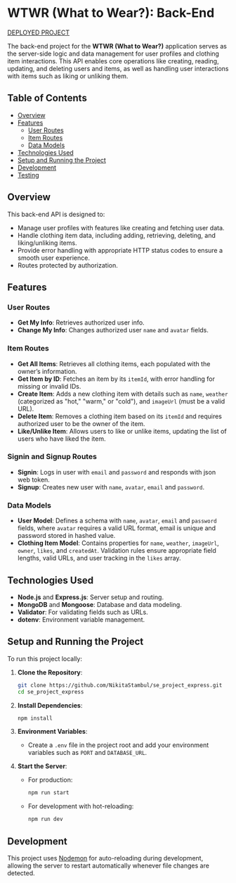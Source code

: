 # WTWR (What to Wear?): Back-End

[DEPLOYED PROJECT](https://wtwr.base.crabdance.com/)

The back-end project for the **WTWR (What to Wear?)** application serves as the server-side logic and data management for user profiles and clothing item interactions. This API enables core operations like creating, reading, updating, and deleting users and items, as well as handling user interactions with items such as liking or unliking them.

## Table of Contents
- [Overview](#overview)
- [Features](#features)
  - [User Routes](#user-routes)
  - [Item Routes](#item-routes)
  - [Data Models](#data-models)
- [Technologies Used](#technologies-used)
- [Setup and Running the Project](#setup-and-running-the-project)
- [Development](#development)
- [Testing](#testing)

## Overview

This back-end API is designed to:
- Manage user profiles with features like creating and fetching user data.
- Handle clothing item data, including adding, retrieving, deleting, and liking/unliking items.
- Provide error handling with appropriate HTTP status codes to ensure a smooth user experience.
- Routes protected by authorization.

## Features

### User Routes

- **Get My Info**: Retrieves authorized user info.
- **Change My Info**: Changes authorized user `name` and `avatar` fields.

### Item Routes

- **Get All Items**: Retrieves all clothing items, each populated with the owner’s information.
- **Get Item by ID**: Fetches an item by its `itemId`, with error handling for missing or invalid IDs.
- **Create Item**: Adds a new clothing item with details such as `name`, `weather` (categorized as "hot," "warm," or "cold"), and `imageUrl` (must be a valid URL).
- **Delete Item**: Removes a clothing item based on its `itemId` and requires authorized user to be the owner of the item.
- **Like/Unlike Item**: Allows users to like or unlike items, updating the list of users who have liked the item.

### Signin and Signup Routes

- **Signin**: Logs in user with `email` and `password` and responds with json web token.
- **Signup**: Creates new user with `name`, `avatar`, `email` and `password`.

### Data Models

- **User Model**: Defines a schema with `name`, `avatar`, `email` and `password` fields, where `avatar` requires a valid URL format, email is unique and password stored in hashed value.
- **Clothing Item Model**: Contains properties for `name`, `weather`, `imageUrl`, `owner`, `likes`, and `createdAt`. Validation rules ensure appropriate field lengths, valid URLs, and user tracking in the `likes` array.

## Technologies Used
- **Node.js** and **Express.js**: Server setup and routing.
- **MongoDB** and **Mongoose**: Database and data modeling.
- **Validator**: For validating fields such as URLs.
- **dotenv**: Environment variable management.

## Setup and Running the Project

To run this project locally:

1. **Clone the Repository**:
   ```bash
   git clone https://github.com/NikitaStambul/se_project_express.git
   cd se_project_express
   ```

2. **Install Dependencies**:
   ```bash
   npm install
   ```

3. **Environment Variables**:
   - Create a `.env` file in the project root and add your environment variables such as `PORT` and `DATABASE_URL`.

4. **Start the Server**:
   - For production:
     ```bash
     npm run start
     ```
   - For development with hot-reloading:
     ```bash
     npm run dev
     ```

## Development

This project uses [Nodemon](https://nodemon.io/) for auto-reloading during development, allowing the server to restart automatically whenever file changes are detected.

